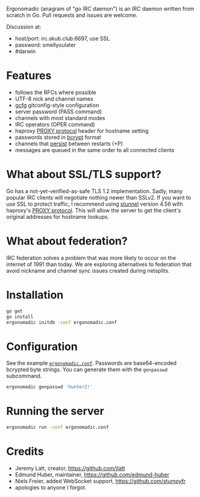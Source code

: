 Ergonomadic (anagram of "go IRC daemon") is an IRC daemon written from scratch
in Go. Pull requests and issues are welcome.

Discussion at:
* host/port: irc.skub.club:6697, use SSL
* password: smellyoulater
* #darwin

# Features

* follows the RFCs where possible
* UTF-8 nick and channel names
* [gcfg](https://code.google.com/p/gcfg/) gitconfig-style configuration
* server password (PASS command)
* channels with most standard modes
* IRC operators (OPER command)
* haproxy [PROXY protocol][proxy-proto] header for hostname setting
* passwords stored in [bcrypt][go-crypto] format
* channels that [persist][go-sqlite] between restarts (+P)
* messages are queued in the same order to all connected clients

# What about SSL/TLS support?

Go has a not-yet-verified-as-safe TLS 1.2 implementation. Sadly, many popular
IRC clients will negotiate nothing newer than SSLv2. If you want to use SSL to
protect traffic, I recommend using
[stunnel](https://www.stunnel.org/index.html) version 4.56 with haproxy's
[PROXY protocol][proxy-proto]. This will allow the server to get the client's
original addresses for hostname lookups.

# What about federation?

IRC federation solves a problem that was more likely to occur on the internet of
1991 than today. We are exploring alternatives to federation that avoid nickname
and channel sync issues created during netsplits.

# Installation

```sh
go get
go install
ergonomadic initdb -conf ergonomadic.conf
```

# Configuration

See the example [`ergonomadic.conf`](ergonomadic.conf). Passwords are base64-encoded bcrypted byte
strings. You can generate them with the `genpasswd` subcommand.

```sh
ergonomadic genpasswd 'hunter2!'
```

# Running the server

```sh
ergonomadic run -conf ergonomadic.conf
```

# Credits

* Jeremy Latt, creator, <https://github.com/jlatt>
* Edmund Huber, maintainer, <https://github.com/edmund-huber>
* Niels Freier, added WebSocket support, <https://github.com/stumpyfr>
* apologies to anyone I forgot.

[go-crypto]: http://godoc.org/code.google.com/p/go.crypto
[go-sqlite]: https://github.com/mattn/go-sqlite3
[proxy-proto]: http://haproxy.1wt.eu/download/1.5/doc/proxy-protocol.txt

